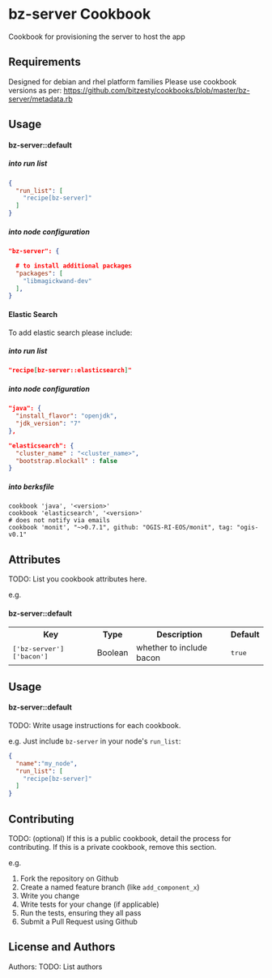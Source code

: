 bz-server Cookbook
===============
Cookbook for provisioning the server to host the app

Requirements
------------
Designed for debian and rhel platform families
Please use cookbook versions as per: https://github.com/bitzesty/cookbooks/blob/master/bz-server/metadata.rb

Usage
-----
#### bz-server::default

##### into run list

```json
{
  "run_list": [
    "recipe[bz-server]"
  ]
}
```

##### into node configuration

```json
"bz-server": {

  # to install additional packages
  "packages": [
    "libmagickwand-dev"
  ],
}
```

#### Elastic Search
To add elastic search please include:

##### into run list

```json
"recipe[bz-server::elasticsearch]"
```

##### into node configuration
```json
"java": {
  "install_flavor": "openjdk",
  "jdk_version": "7"
},

"elasticsearch": {
  "cluster_name" : "<cluster_name>",
  "bootstrap.mlockall" : false
}
```

##### into berksfile

```
cookbook 'java', '<version>'
cookbook 'elasticsearch', '<version>'
# does not notify via emails
cookbook 'monit', "~>0.7.1", github: "OGIS-RI-EOS/monit", tag: "ogis-v0.1"
```


Attributes
----------
TODO: List you cookbook attributes here.

e.g.
#### bz-server::default
<table>
  <tr>
    <th>Key</th>
    <th>Type</th>
    <th>Description</th>
    <th>Default</th>
  </tr>
  <tr>
    <td><tt>['bz-server']['bacon']</tt></td>
    <td>Boolean</td>
    <td>whether to include bacon</td>
    <td><tt>true</tt></td>
  </tr>
</table>

Usage
-----
#### bz-server::default
TODO: Write usage instructions for each cookbook.

e.g.
Just include `bz-server` in your node's `run_list`:

```json
{
  "name":"my_node",
  "run_list": [
    "recipe[bz-server]"
  ]
}
```

Contributing
------------
TODO: (optional) If this is a public cookbook, detail the process for contributing. If this is a private cookbook, remove this section.

e.g.
1. Fork the repository on Github
2. Create a named feature branch (like `add_component_x`)
3. Write you change
4. Write tests for your change (if applicable)
5. Run the tests, ensuring they all pass
6. Submit a Pull Request using Github

License and Authors
-------------------
Authors: TODO: List authors
